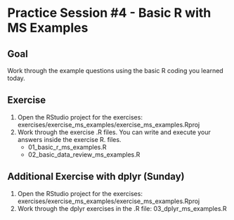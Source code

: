# Practice Session #4 - Basic R with MS Examples

## Goal

Work through the example questions using the basic R coding you learned today.

## Exercise

1. Open the RStudio project for the exercises: exercises/exercise_ms_examples/exercise_ms_examples.Rproj
2. Work through the exercise .R files.  You can write and execute your answers inside the exercise R. files.
    * 01_basic_r_ms_examples.R
    * 02_basic_data_review_ms_examples.R


## Additional Exercise with dplyr (Sunday)
1. Open the RStudio project for the exercises: exercises/exercise_ms_examples/exercise_ms_examples.Rproj
2. Work through the dplyr exercises in the .R file: 03_dplyr_ms_examples.R
